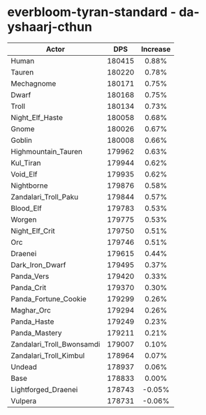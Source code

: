 # everbloom-tyran-standard - da-yshaarj-cthun
| Actor | DPS | Increase |
|---|:---:|:---:|
|Human|180415|0.88%|
|Tauren|180220|0.78%|
|Mechagnome|180171|0.75%|
|Dwarf|180168|0.75%|
|Troll|180134|0.73%|
|Night_Elf_Haste|180058|0.68%|
|Gnome|180026|0.67%|
|Goblin|180008|0.66%|
|Highmountain_Tauren|179962|0.63%|
|Kul_Tiran|179944|0.62%|
|Void_Elf|179935|0.62%|
|Nightborne|179876|0.58%|
|Zandalari_Troll_Paku|179844|0.57%|
|Blood_Elf|179783|0.53%|
|Worgen|179775|0.53%|
|Night_Elf_Crit|179750|0.51%|
|Orc|179746|0.51%|
|Draenei|179615|0.44%|
|Dark_Iron_Dwarf|179495|0.37%|
|Panda_Vers|179420|0.33%|
|Panda_Crit|179370|0.30%|
|Panda_Fortune_Cookie|179299|0.26%|
|Maghar_Orc|179294|0.26%|
|Panda_Haste|179249|0.23%|
|Panda_Mastery|179211|0.21%|
|Zandalari_Troll_Bwonsamdi|179007|0.10%|
|Zandalari_Troll_Kimbul|178964|0.07%|
|Undead|178937|0.06%|
|Base|178833|0.00%|
|Lightforged_Draenei|178743|-0.05%|
|Vulpera|178731|-0.06%|
